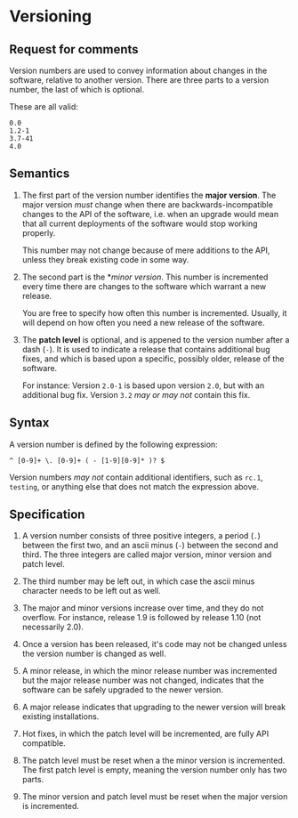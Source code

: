 # Versioning

## Request for comments

Version numbers are used to convey information about changes
in the software, relative to another version. There are three
parts to a version number, the last of which is optional.

These are all valid:

    0.0
    1.2-1
    3.7-41
    4.0

## Semantics

 1. The first part of the version number identifies the
    **major version**. The major version *must* change
    when there are backwards-incompatible changes to the
    API of the software, i.e. when an upgrade would mean
    that all current deployments of the software would
    stop working properly.

    This number may not change because of mere additions
    to the API, unless they break existing code in some
    way.

 2. The second part is the **minor version*. This number
    is incremented every time there are changes to the
    software which warrant a new release.

    You are free to specify how often this number is
    incremented. Usually, it will depend on how often
    you need a new release of the software.

 3. The **patch level** is optional, and is appened to
    the version number after a dash (`-`). It is used
    to indicate a release that contains additional bug
    fixes, and which is based upon a specific, possibly
    older, release of the software.

    For instance: Version `2.0-1` is based upon version
    `2.0`, but with an additional bug fix. Version `3.2`
    *may or may not* contain this fix.

## Syntax

A version number is defined by the following expression:

    ^ [0-9]+ \. [0-9]+ ( - [1-9][0-9]* )? $

Version numbers *may not* contain additional identifiers,
such as `rc.1`, `testing`, or anything else that does not
match the expression above.

## Specification

 1. A version number consists of three positive integers,
    a period (`.`) between the first two, and an ascii minus
    (`-`) between the second and third. The three integers
    are called major version, minor version and patch level.

 2. The third number may be left out, in which case the
    ascii minus character needs to be left out as well.

 3. The major and minor versions increase over time, and
    they do not overflow. For instance, release 1.9 is
    followed by release 1.10 (not necessarily 2.0).

 4. Once a version has been released, it's code may not
    be changed unless the version number is changed as well.

 5. A minor release, in which the minor release number was
    incremented but the major release number was not changed,
    indicates that the software can be safely upgraded to
    the newer version.

 6. A major release indicates that upgrading to the newer
    version will break existing installations.

 7. Hot fixes, in which the patch level will be incremented,
    are fully API compatible.

 8. The patch level must be reset when a the minor
    version is incremented. The first patch level is
    empty, meaning the version number only has two parts.

 9. The minor version and patch level must be reset when the
    major version is incremented.
